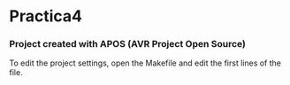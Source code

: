 
# Practica4 

### Project created with APOS (AVR Project Open Source)

To edit the project settings, open the Makefile and edit the first lines of the file.

